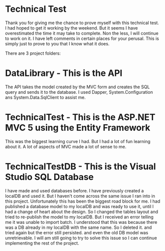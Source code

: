 # Technical Test

Thank you for giving me the chance to prove myself with this technical test. I had hoped to get it working by the weekend. But it seems I have overestimated the time it may take to complete. Non the less, I will continue to work on it. I have left comments in certain places for your perusal. This is simply just to prove to you that I know what it does.

There are 3 project folders:

# DataLibrary - This is the API
The API takes the model created by the MVC form and creates the SQL query and sends it to the database. I used Dapper, System.Configuration ans System.Data.SqlClient to assist me.

# TechnicalTest - This is the ASP.NET MVC 5 using the Entity Framework
This was the biggest learning curve I had. But I had a lot of fun learning about it. A lot of aspects of MVC made a lot of sense to me.

# TechnicalTestDB - This is the Visual Studio SQL Database
I have made and used databases before. I have previously created a localDB and used it. But I haven't come across the same issue I ran into in this project. Unfortunately this has been the biggest road block for me. I had published a database model to my localDB and was ready to use it, until I had a change of heart about the design. So I changed the tables layout and tried to re-publish the model to my localDB. But I received an error telling me it was unable to import batch. I understood that this was because there was a DB already in my localDB with the same name. So I deleted it. and tried again but the error still persisted. and even the old DB model was unretrievable. I will am still going to try to solve this issue so I can continue implementing the rest of the project.


